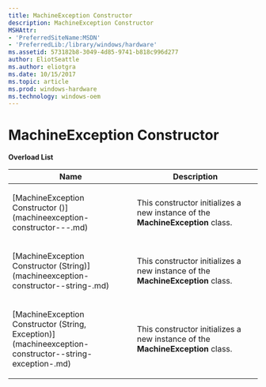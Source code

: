```yaml
---
title: MachineException Constructor
description: MachineException Constructor
MSHAttr:
- 'PreferredSiteName:MSDN'
- 'PreferredLib:/library/windows/hardware'
ms.assetid: 573182b8-3049-4d85-9741-b818c996d277
author: EliotSeattle
ms.author: eliotgra
ms.date: 10/15/2017
ms.topic: article
ms.prod: windows-hardware
ms.technology: windows-oem
---
```


# MachineException Constructor


**Overload List**

<table>
<colgroup>
<col width="50%" />
<col width="50%" />
</colgroup>
<thead>
<tr class="header">
<th>Name</th>
<th>Description</th>
</tr>
</thead>
<tbody>
<tr class="odd">
<td><p>[MachineException Constructor ()](machineexception-constructor---.md)</p></td>
<td><p>This constructor initializes a new instance of the <strong>MachineException</strong> class.</p></td>
</tr>
<tr class="even">
<td><p>[MachineException Constructor (String)](machineexception-constructor--string-.md)</p></td>
<td><p>This constructor initializes a new instance of the <strong>MachineException</strong> class.</p></td>
</tr>
<tr class="odd">
<td><p>[MachineException Constructor (String, Exception)](machineexception-constructor--string-exception-.md)</p></td>
<td><p>This constructor initializes a new instance of the <strong>MachineException</strong> class.</p></td>
</tr>
</tbody>
</table>

 

 

 






